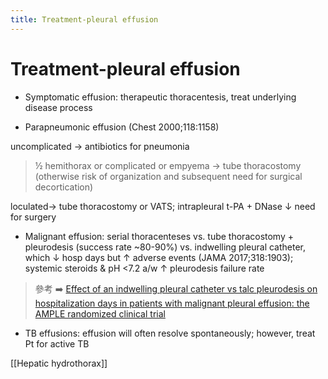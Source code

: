 ```yaml
---
title: Treatment-pleural effusion
---
```


# Treatment-pleural effusion

- Symptomatic effusion: therapeutic thoracentesis, treat underlying disease process

- Parapneumonic effusion (Chest 2000;118:1158)

uncomplicated → antibiotics for pneumonia

> ½ hemithorax or complicated or empyema → tube thoracostomy (otherwise risk of organization and subsequent need for surgical decortication)

loculated→ tube thoracostomy or VATS; intrapleural t-PA + DNase ↓ need for surgery

- Malignant effusion: serial thoracenteses vs. tube thoracostomy + pleurodesis (success rate ~80-90%) vs. indwelling pleural catheter, which ↓ hosp days but ↑ adverse events (JAMA 2017;318:1903); systemic steroids & pH <7.2 a/w ↑ pleurodesis failure rate

> 參考 ➡️ [Effect of an indwelling pleural catheter vs talc pleurodesis on hospitalization days in patients with malignant pleural effusion: the AMPLE randomized clinical trial](https://jamanetwork.com/journals/jama/article-abstract/2664042)

- TB effusions: effusion will often resolve spontaneously; however, treat Pt for active TB

[[Hepatic hydrothorax]]
